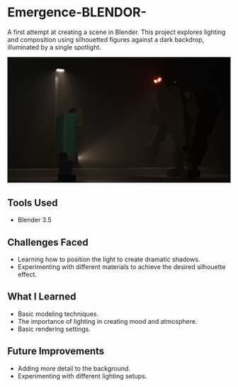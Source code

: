 # Emergence-BLENDOR-

A first attempt at creating a scene in Blender. This project explores lighting and composition using silhouetted figures against a dark backdrop, illuminated by a single spotlight.

![CPU Meter](firstSeenOut2.png)

## Tools Used

*   Blender 3.5 

## Challenges Faced

*   Learning how to position the light to create dramatic shadows.
*   Experimenting with different materials to achieve the desired silhouette effect.

## What I Learned

*   Basic modeling techniques.
*   The importance of lighting in creating mood and atmosphere.
*   Basic rendering settings.

## Future Improvements

*   Adding more detail to the background.
*   Experimenting with different lighting setups.
